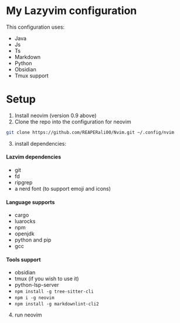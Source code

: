 # My Lazyvim configuration

This configuration uses:

- Java
- Js
- Ts
- Markdown
- Python
- Obsidian
- Tmux support

# Setup

1. Install neovim (version 0.9 above)
2. Clone the repo into the configuration for neovim

```bash
git clone https://github.com/REAPERali00/Nvim.git ~/.config/nvim
```

3. install dependencies:

#### Lazvim dependencies

- git
- fd
- ripgrep
- a nerd font (to support emoji and icons)

#### Language supports

- cargo
- luarocks
- npm
- openjdk
- python and pip
- gcc

#### Tools support

- obsidian
- tmux (if you wish to use it)
- python-lsp-server
- `npm install -g tree-sitter-cli`
- `npm i -g neovim`
- `npm install -g markdownlint-cli2`

4. run neovim
